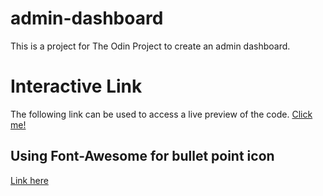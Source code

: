 # admin-dashboard
This is a project for The Odin Project to create an admin dashboard.

# Interactive Link
The following link can be used to access a live preview of the code. <a href="https://hewittaj.github.io/admin-dashboard/">Click me!</a>


## Using Font-Awesome for bullet point icon
<a href="https://hollypryce.com/font-awesome-bullet-points/">Link here</a>